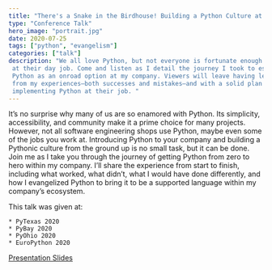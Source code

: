 ```yaml
---
title: "There's a Snake in the Birdhouse! Building a Python Culture at Vrbo"
type: "Conference Talk"
hero_image: "portrait.jpg"
date: 2020-07-25
tags: ["python", "evangelism"]
categories: ["talk"]
description: "We all love Python, but not everyone is fortunate enough to use it
 at their day job. Come and listen as I detail the journey I took to establish 
 Python as an onroad option at my company. Viewers will leave having learned 
 from my experiences—both successes and mistakes—and with a solid plan for 
 implementing Python at their job. "
---
```


It’s no surprise why many of us are so enamored with Python. Its simplicity, 
accessibility, and community make it a prime choice for many projects. However, 
not all software engineering shops use Python, maybe even some of the jobs you 
work at. Introducing Python to your company and building a Pythonic culture from 
the ground up is no small task, but it can be done. Join me as I take you 
through the journey of getting Python from zero to hero within my company. I’ll 
share the experience from start to finish, including what worked, what didn’t, 
what I would have done differently, and how I evangelized Python to bring it to 
be a supported language within my company’s ecosystem.

This talk was given at:

    * PyTexas 2020
    * PyBay 2020
    * PyOhio 2020
    * EuroPython 2020

[Presentation Slides](/docs/snake-birdhouse.pdf)    